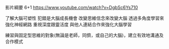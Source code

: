 影片綱要 6+1
https://www.youtube.com/watch?v=DgbSc6Ys710

了解大腦可塑性
犯錯是大腦成長機會
改變思維信念來改變大腦
透過多角度學習來強化神經網路
重視深度跟靈活度
與他人連結合作來強化大腦學習

練習與固定型思維的對象(無論是老師，同儕，或自己的大腦)，建立有效地溝通及合作模式
